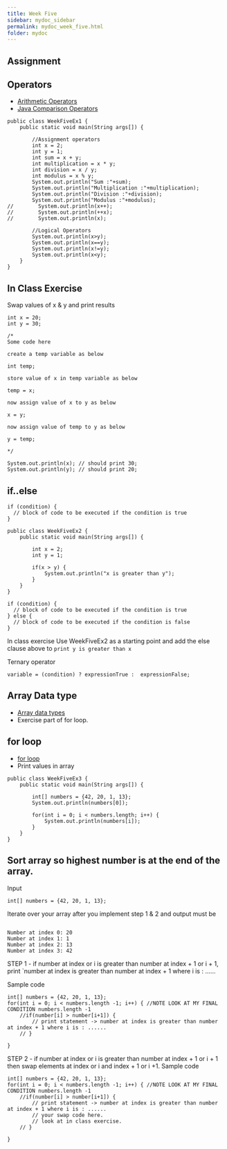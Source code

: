 ```yaml
---
title: Week Five
sidebar: mydoc_sidebar
permalink: mydoc_week_five.html
folder: mydoc
---
```


## Assignment

## Operators
* [Arithmetic Operators](https://www.w3schools.com/java/java_operators.asp)
* [Java Comparison Operators](https://www.w3schools.com/java/java_operators.asp)

```
public class WeekFiveEx1 {
    public static void main(String args[]) {

        //Assignment operators
        int x = 2;
        int y = 1;
        int sum = x + y;
        int multiplication = x * y;
        int division = x / y;
        int modulus = x % y;
        System.out.println("Sum :"+sum);
        System.out.println("Multiplication :"+multiplication);
        System.out.println("Division :"+division);
        System.out.println("Modulus :"+modulus);
//        System.out.println(x++);
//        System.out.println(++x);
//        System.out.println(x);

        //Logical Operators
        System.out.println(x>y);
        System.out.println(x==y);
        System.out.println(x!=y);
        System.out.println(x<y);
    }
}
```

## In Class Exercise
Swap values of x & y and print results
```
int x = 20;
int y = 30;

/*
Some code here

create a temp variable as below

int temp;

store value of x in temp variable as below

temp = x;

now assign value of x to y as below

x = y;

now assign value of temp to y as below

y = temp;

*/

System.out.println(x); // should print 30;
System.out.println(y); // should print 20;
```


## if..else

```
if (condition) {
  // block of code to be executed if the condition is true
}
```

```
public class WeekFiveEx2 {
    public static void main(String args[]) {

        int x = 2;
        int y = 1;

        if(x > y) {
            System.out.println("x is greater than y");
        }
    }
}
```

```
if (condition) {
  // block of code to be executed if the condition is true
} else {
  // block of code to be executed if the condition is false
}
```

In class exercise
Use WeekFiveEx2 as a starting point and add the else clause above to `print y is greater than x`

Ternary operator
```
variable = (condition) ? expressionTrue :  expressionFalse;
```


## Array Data type
* [Array data types](https://www.w3schools.com/java/java_arrays.asp)
* Exercise part of for loop.

## for loop
* [for loop](https://www.w3schools.com/java/java_for_loop.asp)
* Print values in array
```
public class WeekFiveEx3 {
    public static void main(String args[]) {

        int[] numbers = {42, 20, 1, 13};
        System.out.println(numbers[0]);

        for(int i = 0; i < numbers.length; i++) {
            System.out.println(numbers[i]);
        }
    }
}
```

## Sort array so highest number is at the end of the array.

Input
```
int[] numbers = {42, 20, 1, 13};
```

Iterate over your array after you implement step 1 & 2 and output must be
```

Number at index 0: 20
Number at index 1: 1
Number at index 2: 13
Number at index 3: 42
```

STEP 1  - if number at index or i is greater than number at index + 1 or i + 1, print `number at index is greater than number at index + 1 where i is : ......

Sample code
```
int[] numbers = {42, 20, 1, 13};
for(int i = 0; i < numbers.length -1; i++) { //NOTE LOOK AT MY FINAL CONDITION numbers.length -1
    //if(number[i] > number[i+1]) {
        // print statement -> number at index is greater than number at index + 1 where i is : ......
    // }
   
}
```
STEP 2 - if number at index or i is greater than number at index + 1 or i + 1 then swap elements at index or i and index + 1 or i +1.
Sample code
```
int[] numbers = {42, 20, 1, 13};
for(int i = 0; i < numbers.length -1; i++) { //NOTE LOOK AT MY FINAL CONDITION numbers.length -1
    //if(number[i] > number[i+1]) {
        // print statement -> number at index is greater than number at index + 1 where i is : ......
        // your swap code here.
        // look at in class exercise.
    // }
   
}
```